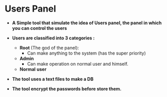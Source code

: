 # Users Panel

* **A Simple tool that simulate the idea of Users panel, the panel in which you can control the users**
* **Users are classified into 3 categories :**
  * **Root** (The god of the panel):
    * Can make anything to the system (has the super priority)
  * **Admin**
    * Can make operation on normal user and himself.
  * **Normal** **user**

* **The tool uses a text files to make a DB** 
* **The tool encrypt the passwords before store them.**


